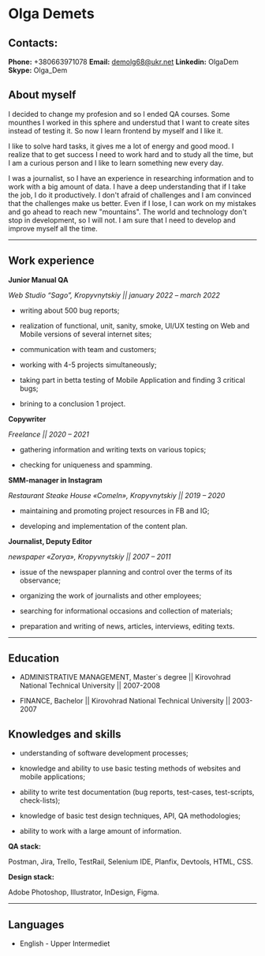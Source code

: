 # Olga Demets

## Contacts:

   __Phone:__ +380663971078
   __Email:__ demolg68@ukr.net
   __Linkedin:__ OlgaDem
   __Skype:__ Olga_Dem

## About myself

I decided to change my profesion and so I ended QA courses. Some mounthes I worked in this sphere and understud that I want to create sites instead of testing it. So now I learn frontend by myself and I like it. 

I like to solve hard tasks, it gives me a lot of energy and good mood. I realize that to get success I need to work hard and to study all the time, but I am a curious person and I like to learn something new every day. 

I was a journalist, so I have an experience in researching information and to work with a big amount of data. I have a deep understanding that if I take the job, I do it productively. I don't afraid of challenges and I am convinced that the challenges make us better. Even if I lose, I can work on my mistakes and go ahead to reach new "mountains". The world and technology don't stop in development, so I will not. I am sure that I need to develop and improve myself all the time. 
______________________________________________________________________

## Work experience

__Junior Manual QA__

_Web Studio “Sago”, Kropyvnytskiy || january 2022  – march 2022_ 

   * writing about 500 bug reports;

   * realization of functional, unit, sanity, smoke, UI/UX testing on Web and Mobile versions of several internet sites;

   * communication with team and customers;

   * working with 4-5 projects simultaneously;

   * taking part in betta testing of Mobile Application and finding 3 critical bugs;

   * brining to a conclusion 1 project.

__Copywriter__

_Freelance || 2020  – 2021_ 

   * gathering information and writing texts on various topics;

   * checking for uniqueness and spamming.

__SMM-manager in Instagram__

_Restaurant Steake House «ComeIn», Kropyvnytskiy || 2019 – 2020_

   * maintaining and promoting project resources in FB and IG;

   * developing and implementation of the content plan.

__Journalist, Deputy Editor__

_newspaper «Zorya», Kropyvnytskiy || 2007 – 2011_

   * issue of the newspaper planning and control over the terms of its observance;

   * organizing the work of journalists and other employees;

   * searching for informational occasions and collection of materials;

   * preparation and writing of news, articles, interviews, editing texts.

______________________________________________________________________

## Education

   * ADMINISTRATIVE MANAGEMENT, Master`s degree || Kirovohrad National Technical University || 2007-2008

   * FINANCE, Bachelor || Kirovohrad National Technical University || 2003-2007


## Knowledges and skills

   * understanding of software development processes;

   * knowledge and ability to use basic testing methods of websites and mobile applications;

   * ability to write test documentation (bug reports, test-cases, test-scripts, check-lists);

   * knowledge of basic test design techniques, API, QA methodologies;

   * ability to work with a large amount of information.

   __QA stack:__ 

   Postman, Jira, Trello, TestRail, Selenium IDE, Planfix, Devtools, HTML, CSS.

   __Design stack:__ 

   Adobe Photoshop, Illustrator, InDesign, Figma.

________________________________________________________________________

## Languages

   * English - Upper Intermediet





